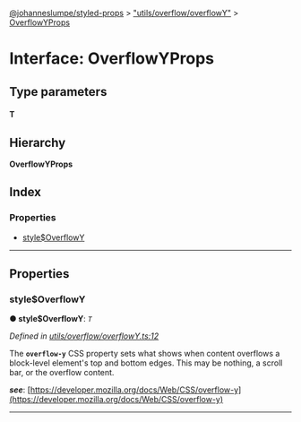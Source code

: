 [@johanneslumpe/styled-props](../README.md) > ["utils/overflow/overflowY"](../modules/_utils_overflow_overflowy_.md) > [OverflowYProps](../interfaces/_utils_overflow_overflowy_.overflowyprops.md)

# Interface: OverflowYProps

## Type parameters
#### T 
## Hierarchy

**OverflowYProps**

## Index

### Properties

* [style$OverflowY](_utils_overflow_overflowy_.overflowyprops.md#style_overflowy)

---

## Properties

<a id="style_overflowy"></a>

###  style$OverflowY

**● style$OverflowY**: *`T`*

*Defined in [utils/overflow/overflowY.ts:12](https://github.com/johanneslumpe/styled-props/blob/8e709f1/src/utils/overflow/overflowY.ts#L12)*

The **`overflow-y`** CSS property sets what shows when content overflows a block-level element's top and bottom edges. This may be nothing, a scroll bar, or the overflow content.

*__see__*: [https://developer.mozilla.org/docs/Web/CSS/overflow-y](https://developer.mozilla.org/docs/Web/CSS/overflow-y)

___

